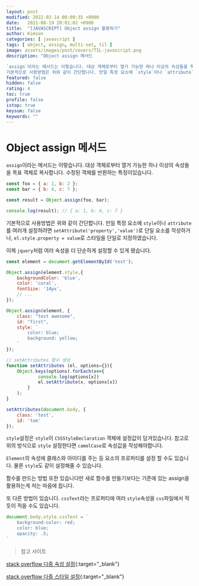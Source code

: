 ```yaml
---
layout: post
modified: 2022-03-14 00:09:35 +0900
date:   2021-08-19 20:01:02 +0900
title:  "[JAVASCRIPT] Object assign 활용하기"
author: Kimson
categories: [ javascript ]
tags: [ object, assign, multi-set, til ]
image: assets/images/post/covers/TIL-javascript.png
description: "Object assign 메서드

`assign`이라는 메서드는 이렇습니다. 대상 객체로부터 열거 가능한 하나 이상의 속성들을 목표 객체로 복사합니다. 수정된 객체를 반환하는 특징이있습니다.
기본적으로 사용방법은 위와 같이 간단합니다. 만일 특정 요소에 `style`이나 `attribute`를 여러개 설정하려면 `setAttribute('property','value')`로 단일 요소를 작성하거나, `el.style.property = value`로 스타일을 단일로 지정하였습니다."
featured: false
hidden: false
rating: 4
toc: true
profile: false
istop: true
keysum: false
keywords: ""
---
```


# Object assign 메서드

`assign`이라는 메서드는 이렇습니다. 대상 객체로부터 열거 가능한 하나 이상의 속성들을 목표 객체로 복사합니다. 수정된 객체를 반환하는 특징이있습니다.

```javascript
const foo = { a: 1, b: 2 };
const bar = { b: 4, c: 7 };

const result = Object.assign(foo, bar);

console.log(result); // { a: 1, b: 4, c: 7 }
```

기본적으로 사용방법은 위와 같이 간단합니다. 만일 특정 요소에 `style`이나 `attribute`를 여러개 설정하려면 `setAttribute('property','value')`로 단일 요소를 작성하거나, `el.style.property = value`로 스타일을 단일로 지정하였습니다.

이제 `jquery`처럼 여러 속성을 더 단순하게 설정할 수 있게 됐습니다. 

```javascript
const element = document.getElementById('test');

Object.assign(element.style,{
    backgroundColor: 'blue',
    color: 'coral',
    fontSize: '14px',
    // ...
});

Object.assign(element, {
    class: "test awesome",
    id: "first",
    style: `
        color: blue;
        background: yellow;
    `
});

// setAttributes 함수 생성
function setAttributes (el, options={}){
    Object.keys(options).forEach(x=>{
            console.log(options[x])
            el.setAttribute(x, options[x])
        }
    );
}

setAttributes(document.body, {
    class: 'test',
    id: 'tom'
});
```

`style`설정은 `style`이 `CSSStyleDeclaration` 객체에 설정값이 담겨있습니다. 참고로 위의 방식으로 `style` 설정한다면 `camelCase`로 속성값을 작성해야합니다.

`Element`의 속성에 클래스와 아이디를 주는 등 요소의 프로퍼티를 설정 할 수도 있습니다. 물론 `style`도 같이 설정해줄 수 있습니다.

함수를 만드는 방법 또한 있습니다만 새로 함수를 만들기보다는 기존에 있는 assign을 활용하는게 저는 마음에 듭니다.

또 다른 방법이 있습니다. `cssText`라는 프로퍼티에 여러 `style`속성을 `css`파일에서 적듯이 적을 수도 있습니다.

```javascript
document.body.style.cssText = `
    background-color: red;
    color: blue;
    opacity: .5;
`
```

> 참고 사이트

[stack overflow 다중 속성 설정](https://stackoverflow.com/questions/12274748/setting-multiple-attributes-for-an-element-at-once-with-javascript){:target="_blank"}

[stack overflow 다중 스타일 설정](https://stackoverflow.com/questions/3968593/how-can-i-set-multiple-css-styles-in-javascript){:target="_blank"}